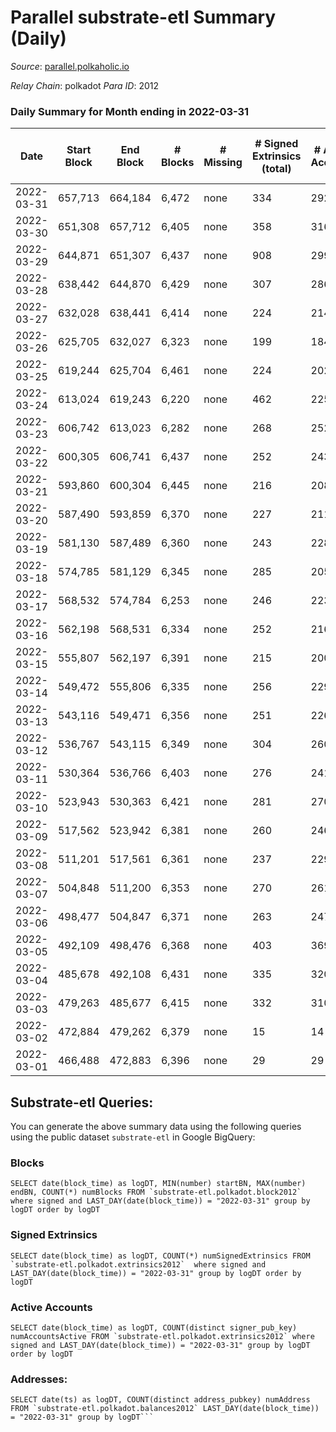 # Parallel substrate-etl Summary (Daily)

_Source_: [parallel.polkaholic.io](https://parallel.polkaholic.io)

*Relay Chain*: polkadot
*Para ID*: 2012



### Daily Summary for Month ending in 2022-03-31


| Date | Start Block | End Block | # Blocks | # Missing | # Signed Extrinsics (total) | # Active Accounts | # Addresses with Balances | # Events | # Transfers | # XCM Transfers In | # XCM Transfers Out |
| ---- | ----------- | --------- | -------- | --------- | --------------------------- | ----------------- | ------------------------- | -------- | ----------- | ------------------ | ------------------- |
| 2022-03-31 | 657,713 | 664,184 | 6,472 | none | 334 | 292 | 35,544 | 17,636 | 3,041 ($5.20) |   |   |
| 2022-03-30 | 651,308 | 657,712 | 6,405 | none | 358 | 316 | 35,542 | 17,504 | 2,917 ($90.70) |   |   |
| 2022-03-29 | 644,871 | 651,307 | 6,437 | none | 908 | 299 | 35,535 | 90,956 | 15,956 ($1,955,044) |   |   |
| 2022-03-28 | 638,442 | 644,870 | 6,429 | none | 307 | 286 | 35,220 | 17,239 | 2,852 ($21.24) |   |   |
| 2022-03-27 | 632,028 | 638,441 | 6,414 | none | 224 | 214 | 35,218 | 16,704 | 2,753 ($77.19) |   |   |
| 2022-03-26 | 625,705 | 632,027 | 6,323 | none | 199 | 184 | 35,217 | 16,248 | 2,606 ($26.43) |   |   |
| 2022-03-25 | 619,244 | 625,704 | 6,461 | none | 224 | 202 | 35,213 | 16,961 | 2,919 ($162.42) |   |   |
| 2022-03-24 | 613,024 | 619,243 | 6,220 | none | 462 | 225 | 35,211 | 43,541 | 11,528 ($19,297.10) |   |   |
| 2022-03-23 | 606,742 | 613,023 | 6,282 | none | 268 | 252 | 35,208 | 16,772 | 2,868 ($58.24) |   |   |
| 2022-03-22 | 600,305 | 606,741 | 6,437 | none | 252 | 243 | 35,206 | 17,016 | 2,877 ($6.55) |   |   |
| 2022-03-21 | 593,860 | 600,304 | 6,445 | none | 216 | 208 | 35,206 | 16,685 | 2,713 ($262,544) |   |   |
| 2022-03-20 | 587,490 | 593,859 | 6,370 | none | 227 | 211 | 35,205 | 16,639 | 2,765 ($22.43) |   |   |
| 2022-03-19 | 581,130 | 587,489 | 6,360 | none | 243 | 228 | 35,203 | 16,776 | 2,841 ($20.67) |   |   |
| 2022-03-18 | 574,785 | 581,129 | 6,345 | none | 285 | 205 | 35,202 | 24,836 | 2,698 ($7.74) |   |   |
| 2022-03-17 | 568,532 | 574,784 | 6,253 | none | 246 | 223 | 34,505 | 16,581 | 2,853 ($47.19) |   |   |
| 2022-03-16 | 562,198 | 568,531 | 6,334 | none | 252 | 216 | 34,499 | 16,730 | 2,823 ($3,852.75) |   |   |
| 2022-03-15 | 555,807 | 562,197 | 6,391 | none | 215 | 200 | 34,493 | 16,433 | 2,581 ($3.75) |   |   |
| 2022-03-14 | 549,472 | 555,806 | 6,335 | none | 256 | 229 | 34,491 | 16,796 | 2,861 ($35.07) |   |   |
| 2022-03-13 | 543,116 | 549,471 | 6,356 | none | 251 | 226 | 34,485 | 16,640 | 2,679 ($319.20) |   |   |
| 2022-03-12 | 536,767 | 543,115 | 6,349 | none | 304 | 260 | 34,479 | 17,115 | 2,920 ($202.23) |   |   |
| 2022-03-11 | 530,364 | 536,766 | 6,403 | none | 276 | 241 | 34,472 | 16,916 | 2,757 ($242,532) |   |   |
| 2022-03-10 | 523,943 | 530,363 | 6,421 | none | 281 | 270 | 34,469 | 17,140 | 2,889 ($105.06) |   |   |
| 2022-03-09 | 517,562 | 523,942 | 6,381 | none | 260 | 246 | 34,467 | 16,948 | 2,882 ($20,380.20) |   |   |
| 2022-03-08 | 511,201 | 517,561 | 6,361 | none | 237 | 229 | 34,466 | 16,741 | 2,834 ($0.084) |   |   |
| 2022-03-07 | 504,848 | 511,200 | 6,353 | none | 270 | 261 | 34,466 | 17,016 | 2,954 ($10.28) |   |   |
| 2022-03-06 | 498,477 | 504,847 | 6,371 | none | 263 | 247 | 34,464 | 16,897 | 2,846 ($66.49) |   |   |
| 2022-03-05 | 492,109 | 498,476 | 6,368 | none | 403 | 369 | 34,464 | 17,862 | 3,109 ($53.93) |   |   |
| 2022-03-04 | 485,678 | 492,108 | 6,431 | none | 335 | 320 | 34,460 | 17,526 | 2,986 ($35.76) |   |   |
| 2022-03-03 | 479,263 | 485,677 | 6,415 | none | 332 | 310 | 34,458 | 16,805 | 2,318 ($10,213.84) |   |   |
| 2022-03-02 | 472,884 | 479,262 | 6,379 | none | 15 | 14 | 34,448 | 12,965 | 133 ($0.023) |   |   |
| 2022-03-01 | 466,488 | 472,883 | 6,396 | none | 29 | 29 | 34,447 | 12,912 |   |   |   |

## Substrate-etl Queries:
You can generate the above summary data using the following queries using the public dataset `substrate-etl` in Google BigQuery:


### Blocks
```
SELECT date(block_time) as logDT, MIN(number) startBN, MAX(number) endBN, COUNT(*) numBlocks FROM `substrate-etl.polkadot.block2012`  where signed and LAST_DAY(date(block_time)) = "2022-03-31" group by logDT order by logDT
```


### Signed Extrinsics
```
SELECT date(block_time) as logDT, COUNT(*) numSignedExtrinsics FROM `substrate-etl.polkadot.extrinsics2012`  where signed and LAST_DAY(date(block_time)) = "2022-03-31" group by logDT order by logDT
```


### Active Accounts
```
SELECT date(block_time) as logDT, COUNT(distinct signer_pub_key) numAccountsActive FROM `substrate-etl.polkadot.extrinsics2012` where signed and LAST_DAY(date(block_time)) = "2022-03-31" group by logDT order by logDT
```


### Addresses:
```
SELECT date(ts) as logDT, COUNT(distinct address_pubkey) numAddress FROM `substrate-etl.polkadot.balances2012` LAST_DAY(date(block_time)) = "2022-03-31" group by logDT```

